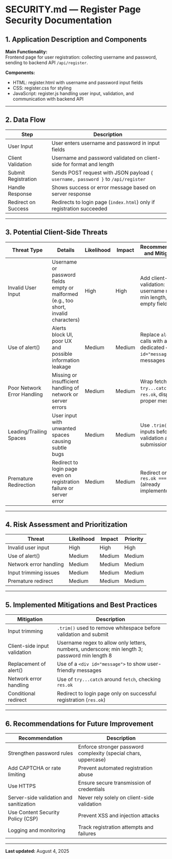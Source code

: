 # SECURITY.md — Register Page Security Documentation

## 1. Application Description and Components

**Main Functionality:**  
Frontend page for user registration: collecting username and password, sending to backend API `/api/register`.

**Components:**  
- HTML: register.html with username and password input fields  
- CSS: register.css for styling  
- JavaScript: register.js handling user input, validation, and communication with backend API

---

## 2. Data Flow

| Step                  | Description                                                                           |
|-----------------------|---------------------------------------------------------------------------------------|
| User Input            | User enters username and password in input fields                                     |
| Client Validation     | Username and password validated on client-side for format and length                  |
| Submit Registration   | Sends POST request with JSON payload `{ username, password }` to `/api/register`      |
| Handle Response       | Shows success or error message based on server response                              |
| Redirect on Success   | Redirects to login page (`index.html`) only if registration succeeded                 |

---

## 3. Potential Client-Side Threats

| Threat Type            | Details                                                                                   | Likelihood | Impact | Recommendations and Mitigations                      |
|------------------------|-------------------------------------------------------------------------------------------|------------|--------|-----------------------------------------------------|
| Invalid User Input      | Username or password fields empty or malformed (e.g., too short, invalid characters)      | High       | High   | Add client-side validation: username regex, min length, no empty fields |
| Use of alert()          | Alerts block UI, poor UX and possible information leakage                                 | Medium     | Medium | Replace `alert()` calls with a dedicated `<div id="message">` for messages |
| Poor Network Error Handling | Missing or insufficient handling of network or server errors                            | Medium     | Medium | Wrap fetch calls in `try...catch`, check `res.ok`, display proper messages |
| Leading/Trailing Spaces | User input with unwanted spaces causing subtle bugs                                      | Medium     | Medium | Use `.trim()` on inputs before validation and submission |
| Premature Redirection  | Redirect to login page even on registration failure or server error                      | Medium     | Medium | Redirect only when `res.ok === true` (already implemented) |

---

## 4. Risk Assessment and Prioritization

| Threat                 | Likelihood | Impact | Priority  |
|------------------------|------------|--------|-----------|
| Invalid user input     | High       | High   | High      |
| Use of alert()         | Medium     | Medium | Medium    |
| Network error handling | Medium     | Medium | Medium    |
| Input trimming issues  | Medium     | Medium | Medium    |
| Premature redirect     | Medium     | Medium | Medium    |

---

## 5. Implemented Mitigations and Best Practices

| Mitigation                             | Description                                                      |
|---------------------------------------|------------------------------------------------------------------|
| Input trimming                        | `.trim()` used to remove whitespace before validation and submit |
| Client-side input validation          | Username regex to allow only letters, numbers, underscore; min length 3; password min length 8 |
| Replacement of alert()                 | Use of a `<div id="message">` to show user-friendly messages     |
| Network error handling                 | Use of `try...catch` around `fetch`, checking `res.ok`            |
| Conditional redirect                   | Redirect to login page only on successful registration (`res.ok`) |

---

## 6. Recommendations for Future Improvement

| Recommendation                        | Description                                                      |
|-------------------------------------|------------------------------------------------------------------|
| Strengthen password rules            | Enforce stronger password complexity (special chars, uppercase) |
| Add CAPTCHA or rate limiting         | Prevent automated registration abuse                            |
| Use HTTPS                           | Ensure secure transmission of credentials                        |
| Server-side validation and sanitization | Never rely solely on client-side validation                      |
| Use Content Security Policy (CSP)    | Prevent XSS and injection attacks                                |
| Logging and monitoring                | Track registration attempts and failures                        |

---

**Last updated:** August 4, 2025
